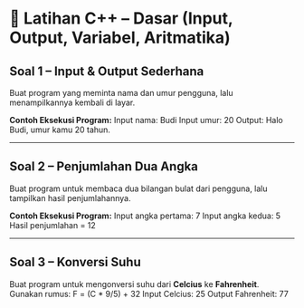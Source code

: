 # 📘 Latihan C++ – Dasar (Input, Output, Variabel, Aritmatika)

## Soal 1 – Input & Output Sederhana
Buat program yang meminta nama dan umur pengguna, lalu menampilkannya kembali di layar.

**Contoh Eksekusi Program:**
Input nama: Budi
Input umur: 20
Output: Halo Budi, umur kamu 20 tahun.


---

## Soal 2 – Penjumlahan Dua Angka
Buat program untuk membaca dua bilangan bulat dari pengguna, lalu tampilkan hasil penjumlahannya.

**Contoh Eksekusi Program:**
Input angka pertama: 7
Input angka kedua: 5
Hasil penjumlahan = 12


---

## Soal 3 – Konversi Suhu
Buat program untuk mengonversi suhu dari **Celcius** ke **Fahrenheit**.  
Gunakan rumus:
F = (C * 9/5) + 32
Input Celcius: 25
Output Fahrenheit: 77

